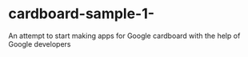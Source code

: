 # cardboard-sample-1-
An attempt to start making apps for Google cardboard with the help of Google developers
